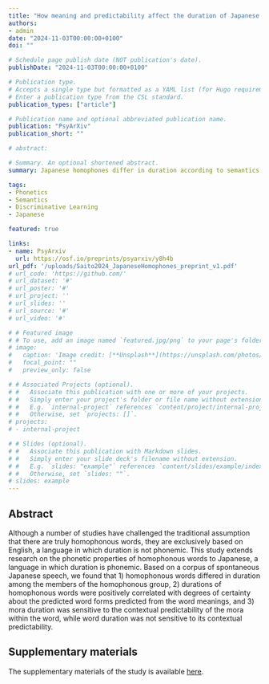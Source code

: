 ```yaml
---
title: "How meaning and predictability affect the duration of Japanese homophonous words"
authors:
- admin
date: "2024-11-03T00:00:00+0100"
doi: ""

# Schedule page publish date (NOT publication's date).
publishDate: "2024-11-03T00:00:00+0100"

# Publication type.
# Accepts a single type but formatted as a YAML list (for Hugo requirements).
# Enter a publication type from the CSL standard.
publication_types: ["article"]

# Publication name and optional abbreviated publication name.
publication: "PsyArXiv"
publication_short: ""

# abstract: 

# Summary. An optional shortened abstract.
summary: Japanese homophones differ in duration according to semantics.

tags:
- Phonetics
- Semantics
- Discriminative Learning
- Japanese

featured: true

links:
- name: PsyArxiv
  url: https://osf.io/preprints/psyarxiv/y8h4b
url_pdf: '/uploads/Saito2024_JapaneseHomophones_preprint_v1.pdf'
# url_code: 'https://github.com/'
# url_dataset: '#'
# url_poster: '#'
# url_project: ''
# url_slides: ''
# url_source: '#'
# url_video: '#'

# # Featured image
# # To use, add an image named `featured.jpg/png` to your page's folder. 
# image:
#   caption: 'Image credit: [**Unsplash**](https://unsplash.com/photos/s9CC2SKySJM)'
#   focal_point: ""
#   preview_only: false

# # Associated Projects (optional).
# #   Associate this publication with one or more of your projects.
# #   Simply enter your project's folder or file name without extension.
# #   E.g. `internal-project` references `content/project/internal-project/index.md`.
# #   Otherwise, set `projects: []`.
# projects:
# - internal-project

# # Slides (optional).
# #   Associate this publication with Markdown slides.
# #   Simply enter your slide deck's filename without extension.
# #   E.g. `slides: "example"` references `content/slides/example/index.md`.
# #   Otherwise, set `slides: ""`.
# slides: example
---
```



Abstract
--------

Although a number of studies have challenged the traditional assumption that there are truly homophonous words, they are exclusively based on English, a language in which duration is not phonemic. This study extends research on the phonetic properties of homophonous words to Japanese, a language in which duration is phonemic. Based on a corpus of spontaneous Japanese speech, we found that 1) homophonous words differed in duration among the members of the homophonous group, 2) durations of homophonous words were positively correlated with degrees of certainty about the predicted word forms predicted from the word meanings, and 3) mora duration was sensitive to the contextual predictability of the mora within the word, while word duration was not sensitive to its contextual predictability.


Supplementary materials
-----------------------

The supplementary materials of the study is available [here](https://osf.io/mcr9p/).

